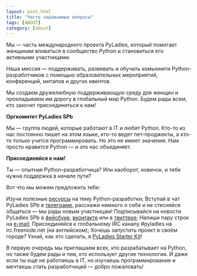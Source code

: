 ```yaml
---
layout: post.html
title: "Часто задаваемые вопросы"
tags: [ABOUT]
category: [about]
---
```


Мы — часть международного проекта PyLadies, который помогает женщинам вливаться в сообщество Python и становиться его активными участницами.

Наша миссия — поддерживать, развивать и обучать комьюнити Python-разработчиков с помощью образовательных мероприятий, конференций, митапов и других ивентов.

Мы создаем дружелюбную поддерживающую среду для женщин и прокладываем им дорогу в глобальный мир Python. Будем рады всем, кто захочет присоединиться к нам!

**Оргкомитет PyLadies SPb**

Мы — группа людей, которые работают в IT и любят Python. Кто-то из нас постоянно пишет на этом языке, кто-то ведет пет-проджекты, а кто-то только учится программировать. Но это не имеет значения. Нам просто нравится Python — и это нас объединяет.

**Присоединяйся к нам!**

Ты — опытная Python-разработчица? Или наоборот, новичок, и тебе нужна поддержка в начале пути?

Вот что мы можем предложить тебе:

Изучи полезные [ресурсы](spb.pyladies.com/resources) на тему Python-разработки;
Вступай в чат PyLadies SPb в [телеграме](http://t.me/pyladies_spb), расскажи немного о себе и не стесняйся общаться — мы рады новым участницам!
Подписывайся на новости PyLadies SPb в [фейсбуке](https://www.facebook.com/pyladies.spb/), [вконтакте](https://www.facebook.com/pyladies.spb/) или в [твиттере](https://twitter.com/PyladiesSpb);
Напиши пару строк на [e-mail](info@pyladies.com);
Присоединяйся к глобальному IRC каналу #pyladies на irc.freenode.net (на английском);
Хочешь запустить проект в своём городе? Узнай, как это сделать, в [PyLadies Starter Kit](http://github.com/pyladies/pyladies-kit)! 

В первую очередь мы приглашаем всех, кто разрабатывает на Python, но также будем рады и тем, кто использует другие технологии. И даже если ты ещё не работаешь в IT, но изучаешь программирование и мечтаешь стать разработчицей — добро пожаловать!
